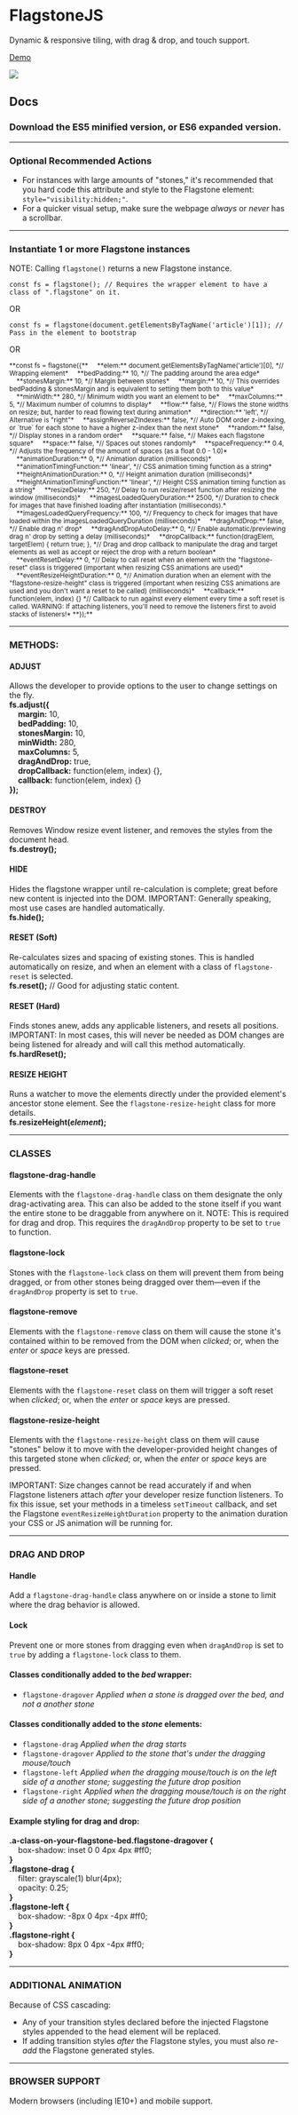 # FlagstoneJS
<summary>Dynamic &#38; responsive tiling, with drag &#38; drop, and touch support.</summary>

[Demo](http://codepen.io/depthdev/pen/pNMOdd)

<a href="http://codepen.io/depthdev/full/pNMOdd/" target="_blank"><img src="http://cdn.depthdev.com/flagstone-3.6.0-screenshot.png"></a>

## Docs

### Download the ES5 minified version, or ES6 expanded version.

---

### Optional Recommended Actions
* For instances with large amounts of "stones," it's recommended that you hard code this attribute and style to the Flagstone element: `style="visibility:hidden;"`.  
* For a quicker visual setup, make sure the webpage *always* or *never* has a scrollbar.

---

### Instantiate 1 or more Flagstone instances
NOTE: Calling `flagstone()` returns a new Flagstone instance.

`const fs = flagstone(); // Requires the wrapper element to have a class of ".flagstone" on it.`

OR

`const fs = flagstone(document.getElementsByTagName('article')[1]); // Pass in the element to bootstrap`

OR

<sub>
**const fs = flagstone({**  
  &#160;&#160;&#160;&#160;**elem:** document.getElementsByTagName('article')[0], *// Wrapping element*  
  &#160;&#160;&#160;&#160;**bedPadding:** 10, *// The padding around the area edge*  
  &#160;&#160;&#160;&#160;**stonesMargin:** 10, *// Margin between stones*  
  &#160;&#160;&#160;&#160;**margin:** 10, *// This overrides bedPadding &#38; stonesMargin and is equivalent to setting them both to this value*  
  &#160;&#160;&#160;&#160;**minWidth:** 280, *// Minimum width you want an element to be*  
  &#160;&#160;&#160;&#160;**maxColumns:** 5, *// Maximum number of columns to display*  
  &#160;&#160;&#160;&#160;**flow:** false, *// Flows the stone widths on resize; but, harder to read flowing text during animation*  
  &#160;&#160;&#160;&#160;**direction:** 'left', *// Alternative is "right"*  
  &#160;&#160;&#160;&#160;**assignReverseZIndexes:** false, *// Auto DOM order z-indexing, or `true` for each stone to have a higher z-index than the next stone*  
  &#160;&#160;&#160;&#160;**random:** false, *// Display stones in a random order*  
  &#160;&#160;&#160;&#160;**square:** false, *// Makes each flagstone square*  
  &#160;&#160;&#160;&#160;**space:** false, *// Spaces out stones randomly*  
  &#160;&#160;&#160;&#160;**spaceFrequency:** 0.4, *// Adjusts the frequency of the amount of spaces (as a float 0.0 - 1.0)*  
  &#160;&#160;&#160;&#160;**animationDuration:** 0, *// Animation duration (milliseconds)*  
  &#160;&#160;&#160;&#160;**animationTimingFunction:** 'linear', *// CSS animation timing function as a string*  
  &#160;&#160;&#160;&#160;**heightAnimationDuration:** 0, *// Height animation duration (milliseconds)*  
  &#160;&#160;&#160;&#160;**heightAnimationTimingFunction:** 'linear', *// Height CSS animation timing function as a string*  
  &#160;&#160;&#160;&#160;**resizeDelay:** 250, *// Delay to run resize/reset function after resizing the window (milliseconds)*  
  &#160;&#160;&#160;&#160;**imagesLoadedQueryDuration:** 2500, *// Duration to check for images that have finished loading after instantiation (milliseconds).*  
  &#160;&#160;&#160;&#160;**imagesLoadedQueryFrequency:** 100, *// Frequency to check for images that have loaded within the imagesLoadedQueryDuration (milliseconds)*  
  &#160;&#160;&#160;&#160;**dragAndDrop:** false, *// Enable drag n' drop*  
  &#160;&#160;&#160;&#160;**dragAndDropAutoDelay:** 0, *// Enable automatic/previewing drag n' drop by setting a delay (milliseconds)*  
  &#160;&#160;&#160;&#160;**dropCallback:** function(dragElem, targetElem) { return true; }, *// Drag and drop callback to manipulate the drag and target elements as well as accept or reject the drop with a return boolean*  
  &#160;&#160;&#160;&#160;**eventResetDelay:** 0, *// Delay to call reset when an element with the "flagstone-reset" class is triggered (important when resizing CSS animations are used)*  
  &#160;&#160;&#160;&#160;**eventResizeHeightDuration:** 0, *// Animation duration when an element with the "flagstone-resize-height" class is triggered (important when resizing CSS animations are used and you don't want a reset to be called) (milliseconds)*  
  &#160;&#160;&#160;&#160;**callback:** function(elem, index) {} *// Callback to run against every element every time a soft reset is called. WARNING: If attaching listeners, you'll need to remove the listeners first to avoid stacks of listeners!*  
**});**
</sub>

---

### METHODS:

#### ADJUST
Allows the developer to provide options to the user to change settings on the fly.  
**fs.adjust({**  
&#160;&#160;&#160;&#160;**margin:** 10,  
&#160;&#160;&#160;&#160;**bedPadding:** 10,  
&#160;&#160;&#160;&#160;**stonesMargin:** 10,  
&#160;&#160;&#160;&#160;**minWidth:** 280,  
&#160;&#160;&#160;&#160;**maxColumns:** 5,  
&#160;&#160;&#160;&#160;**dragAndDrop:** true,  
&#160;&#160;&#160;&#160;**dropCallback:** function(elem, index) {},  
&#160;&#160;&#160;&#160;**callback:** function(elem, index) {}  
**});**

#### DESTROY
Removes Window resize event listener, and removes the styles from the document head.  
**fs.destroy();**

#### HIDE
Hides the flagstone wrapper until re-calculation is complete; great before new content is injected into the DOM. IMPORTANT: Generally speaking, most use cases are handled automatically.  
**fs.hide();**

#### RESET (Soft)
Re-calculates sizes and spacing of existing stones. This is handled automatically on resize, and when an element with a class of `flagstone-reset` is selected.  
**fs.reset();** // Good for adjusting static content.

#### RESET (Hard)
Finds stones anew, adds any applicable listeners, and resets all positions. IMPORTANT: In most cases, this will never be needed as DOM changes are being listened for already and will call this method automatically.  
**fs.hardReset();**

#### RESIZE HEIGHT
Runs a watcher to move the elements directly under the provided element's ancestor stone element. See the `flagstone-resize-height` class for more details.  
**fs.resizeHeight(*element*);**

---

### CLASSES

#### flagstone-drag-handle
Elements with the `flagstone-drag-handle` class on them designate the only drag-activating area. This can also be added to the stone itself if you want the entire stone to be draggable from anywhere on it. NOTE: This is required for drag and drop. This requires the `dragAndDrop` property to be set to `true` to function.

#### flagstone-lock
Stones with the `flagstone-lock` class on them will prevent them from being dragged, or from other stones being dragged over them&#8212;even if the `dragAndDrop` property is set to `true`.

#### flagstone-remove
Elements with the `flagstone-remove` class on them will cause the stone it's contained within to be removed from the DOM when *clicked*; or, when the *enter* or *space* keys are pressed.

#### flagstone-reset
Elements with the `flagstone-reset` class on them will trigger a soft reset when *clicked*; or, when the *enter* or *space* keys are pressed.

#### flagstone-resize-height
Elements with the `flagstone-resize-height` class on them will cause "stones" below it to move with the developer-provided height changes of this targeted stone when *clicked*; or, when the *enter* or *space* keys are pressed.  

IMPORTANT: Size changes cannot be read accurately if and when Flagstone listeners attach *after* your developer resize function listeners. To fix this issue, set your methods in a timeless `setTimeout` callback, and set the Flagstone `eventResizeHeightDuration` property to the animation duration your CSS or JS animation will be running for.

---

### DRAG AND DROP

#### Handle
Add a `flagstone-drag-handle` class anywhere on or inside a stone to limit where the drag behavior is allowed.

#### Lock
Prevent one or more stones from dragging even when `dragAndDrop` is set to `true` by adding a `flagstone-lock` class to them.

#### Classes conditionally added to the *bed* wrapper:
* `flagstone-dragover` *Applied when a stone is dragged over the bed, and not a another stone*

#### Classes conditionally added to the *stone* elements:
* `flagstone-drag` *Applied when the drag starts*
* `flagstone-dragover` *Applied to the stone that's under the dragging mouse/touch*
* `flagstone-left` *Applied when the dragging mouse/touch is on the left side of a another stone; suggesting the future drop position*
* `flagstone-right` *Applied when the dragging mouse/touch is on the right side of a another stone; suggesting the future drop position*

#### Example styling for drag and drop:
**.a-class-on-your-flagstone-bed.flagstone-dragover {**  
&#160;&#160;&#160;&#160;box-shadow: inset 0 0 4px 4px #ff0;  
**}**  
**.flagstone-drag {**  
&#160;&#160;&#160;&#160;filter: grayscale(1) blur(4px);  
&#160;&#160;&#160;&#160;opacity: 0.25;  
**}**  
**.flagstone-left {**  
&#160;&#160;&#160;&#160;box-shadow: -8px 0 4px -4px #ff0;  
**}**  
**.flagstone-right {**  
&#160;&#160;&#160;&#160;box-shadow: 8px 0 4px -4px #ff0;  
**}**

---

### ADDITIONAL ANIMATION
Because of CSS cascading:
* Any of your transition styles declared before the injected Flagstone styles appended to the head element will be replaced.
* If adding transition styles *after* the Flagstone styles, you must also *re-add* the Flagstone generated styles.

---

### BROWSER SUPPORT
Modern browsers (including IE10+) and mobile support.
